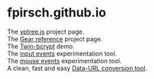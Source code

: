 fpirsch.github.io
=================

The [vptree.js](http://fpirsch.github.io/vptree.js/) project page.  
The [Gear reference](http://fpirsch.github.io/gear-reference/) project page.  
The [Twin-bcrypt](http://fpirsch.github.io/twin-bcrypt) demo.  
The [input events](http://fpirsch.github.io/events/input-events) experimentation tool.  
The [mouse events](http://fpirsch.github.io/events/mouse-events) experimentation tool.  
A clean, fast and easy [Data-URL conversion tool](http://fpirsch.github.io/util/dataurl).  

